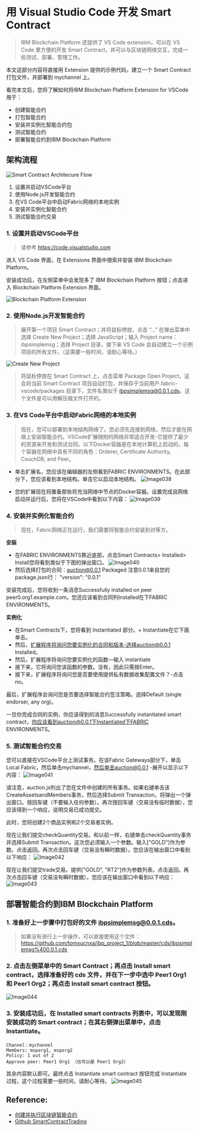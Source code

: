 # 用 Visual Studio Code 开发 Smart Contract
> IBM Blockchain Platform 还提供了 VS Code extension，可以在 VS Code 里方便的开发 Smart Contract，并可以与区块链网络交互，完成一些测试、部署、管理工作。

本文这部分内容将直接用 Extension 提供的示例代码，建立一个 Smart Contract 打包文件，并部署到 mychannel 上。

看完本文后，您将了解如何将IBM Blockchain Platform Extension for VSCode用于：
- 创建智能合约
- 打包智能合约
- 安装并实例化智能合约包
- 测试智能合约
- 部署智能合约到IBM Blockchain Platform


## 架构流程
![Smart Contract Architecure Flow](assets/smart-contract-flow.png)

1. 设置并启动VSCode平台
2. 使用Node.js开发智能合约
3. 在VS Code平台中启动Fabric网络的本地实例
4. 安装并实例化智能合约
5. 测试智能合约交易

### 1. 设置并启动VSCode平台
> 请参考 https://code.visualstudio.com

进入 VS Code 界面，在 Extensions 界面中搜索并安装 IBM Blockchain Platform。

安装成功后，在左侧菜单中会发现多了 IBM Blockchain Platform 按钮；点击进入 Blockchain Platform Extension 界面。

![Blockchain Platform Extension](assets/image036.png)

### 2. 使用Node.js开发智能合约
> 展开第一个项目 Smart Contract；并将鼠标停放，点击 “…” 在弹出菜单中选择 Create New Project；选择 JavaScript；输入 Project name：ibpsimplemsg；选择 Project 目录，接下来 VS Code 会自动建立一个示例项目的所有文件。（这需要一些时间，请耐心等待。）

![Create New Project](assets/image037.png)

> 将鼠标停放在 Smart Contract 上，点击菜单 Package Open Project，这会将当前 Smart Contract 项目自动打包，并保存于当前用户.fabric-vscode/packages 目录下，文件名类似于 ibpsimplemsg@0.0.1.cds。这个文件是可以用解压缩文件打开的。

### 3. 在VS Code平台中启动Fabric网络的本地实例
> 现在，您可以部署到本地结构网络了。您必须先连接到网络，然后才能在网络上安装智能合约。VSCode扩展随附的网络非常适合开发-它提供了最少的资源来开发和测试合同。以下Docker容器是在本地计算机上启动的，每个容器在网络中具有不同的角色：Orderer, Certificate Authority, CouchDB, and Peer。

- 单击扩展名，您应该在编辑器的左侧看到FABRIC ENVIRONMENTS。在此部分下，您应该看到本地结构。单击它以启动本地结构。
![Image038](assets/image038.png)

- 您的扩展现在将置备那些将充当网络中节点的Docker容器。设置完成且网络启动并运行后，您将在VSCode中看到以下内容：
![Image039](assets/image039.png)

### 4. 安装并实例化智能合约
> 现在，Fabric网络正在运行，我们需要将智能合约安装到对等方。

**安装**

- 在FABRIC ENVIRONMENTS靠近底部，点击Smart Contracts> Installed> Install您将看到类似于下图的弹出窗口。
![Image040](assets/image040.png)
- 然后选择打包的合同：auction@0.0.1 Packaged 注意0.0.1来自您的package.json行： "version": "0.0.1"  

安装完成后，您将收到一条消息Successfully installed on peer peer0.org1.example.com。您还应该看到合同列Installed在下FABRIC ENVIRONMENTS。

**实例化**
- 在Smart Contracts下，您将看到 Instantiated 部分。+ Instantiate在它下面单击。
- 然后，扩展程序将询问您要实例化的合同和版本-选择auction@0.0.1 Installed。
- 然后，扩展程序将询问您要实例化的函数—输入 instantiate
- 接下来，它将询问您该函数的参数。没有，因此只需按Enter。
- 接下来，扩展程序将询问您是否要使用提供私有数据收集配置文件？-点击no。

最后，扩展程序会询问您是否要选择智能合约签注策略。选择Default (single endorser, any org)。

一旦你完成合同的实例，你应该得到的消息Successfully instantiated smart contract，你应该看到auction@0.0.1下Instantiated下FABRIC ENVIRONMENTS。 

### 5. 测试智能合约交易
您可以直接在VSCode平台上测试事务。在该Fabric Gateways部分下，单击Local Fabric，然后单击mychannel，然后单击auction@0.0.1 -展开以显示以下内容：
![Image041](assets/image041.png)

请注意，auction.js列出了您在文件中创建的所有事务。如果右键单击该CreateAssetsandMembers事务，然后选择Submit Transaction，将弹出一个弹出窗口。按回车键（不要输入任何参数）。再次按回车键（交易没有临时数据），您应该得到一个响应，说明交易已成功提交。

此时，您将创建2个商品实例和2个交易者实例。

现在让我们提交checkQuantity交易。和以前一样，右键单击checkQuantity事务并选择Submit Transaction。这次您必须输入一个参数。输入["GOLD"]作为参数。点击返回。再次点击回车键（交易没有瞬时数据）。您应该在输出窗口中看到以下响应：
![Image042](assets/image042.png)

现在让我们提交trade交易。提供["GOLD", "RT2"]作为参数列表。点击返回。再次点击回车键（交易没有瞬时数据）。您应该在输出窗口中看到以下响应：
![Image043](assets/image043.png)


## 部署智能合约到IBM Blockchain Platform

### 1. 准备好上一步骤中打包好的文件 ibpsimplemsg@0.0.1.cds。
> 如果没有进行上一步操作，可以直接使用这个文件： https://github.com/tomxucnxa/ibp_project_1/blob/master/cds/ibpsimplemsg%400.0.1.cds

### 2. 点击左侧菜单中的 Smart Contract；再点击 Install smart contract，选择准备好的 cds 文件，并在下一步中选中 Peer1 Org1 和 Peer1 Org2；再点击 Install smart contract 按钮。

![Image044](assets/image044.png)

### 3. 安装成功后，在 Installed smart contracts 列表中，可以发现刚安装成功的 Smart contract；在其右侧弹出菜单中，点击 Instantiate。
```
Channel：mychannel
Members: msporg1, msporg2
Policy: 1 out of 2
Approve peer: Peer1 Org1 （也可以是 Peer1 Org2）
```
其余内容默认即可。最终点击 Instantiate smart contract 按钮完成 Instantiate 过程，这个过程需要一些时间，请耐心等待。
![Image045](assets/image045.png)


## Reference:
- [创建并执行区块链智能合约](https://developer.ibm.com/zh/patterns/create-and-execute-a-blockchain-smart-contract-ibp-v20/)
- [Github SmartContractTrading](https://github.com/IBM/SmartContractTrading-wFabric1-4-VSCodeExt/blob/master/README.md)